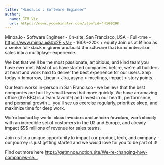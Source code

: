 ```yaml
---
title: "Minoa.io : Software Engineer"
author:
  name: GTM_Vic
  url: https://news.ycombinator.com/item?id=44160298
---
```


<JobNavigation />

Minoa.io - Software Engineer - On-site, San Francisco, USA - Full-time - <a href="https:&#x2F;&#x2F;www.minoa.io&#x2F;" rel="nofollow">https:&#x2F;&#x2F;www.minoa.io&#x2F;</a> - $160k-$220k + equity
Join us at Minoa as a senior full-stack engineer and build the software that turns enterprise sales into a multiplayer experience.

We bet that we&#x27;ll be the most passionate, ambitious, and kind team you have ever met. Most of us have started companies before, we&#x27;re all builders at heart and work hard to deliver the best experience for our users. Ship today &gt; tomorrow, Linear &gt; Jira, async &gt; meetings, impact &gt; story points.

Our team works in-person in San Francisco - we believe that the best companies are built by small teams that move quickly. We have an amazing office (the BBQ is a team favorite) and invest in our health, performance, and personal growth ... you&#x27;ll see us exercise regularly, prioritize sleep, and maximize time for deep work.

We&#x27;re backed by world-class investors and unicorn founders, work closely with an incredible set of customers in the US and Europe, and already impact $$$ millions of revenue for sales teams.

Join us for a unique opportunity to impact our product, tech, and company - our journey is just getting started and we would love for you to be part of it!

Find out more here <a href="https:&#x2F;&#x2F;getminoa.notion.site&#x2F;We-re-changing-how-companies-sell-software-Join-us-c3d29d1b011644729f12c378c966b8c9" rel="nofollow">https:&#x2F;&#x2F;getminoa.notion.site&#x2F;We-re-changing-how-companies-se...</a>
<JobApplication />
